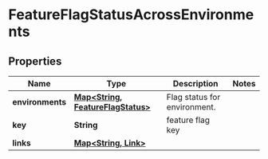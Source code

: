 

# FeatureFlagStatusAcrossEnvironments


## Properties

| Name | Type | Description | Notes |
|------------ | ------------- | ------------- | -------------|
|**environments** | [**Map&lt;String, FeatureFlagStatus&gt;**](FeatureFlagStatus.md) | Flag status for environment. |  |
|**key** | **String** | feature flag key |  |
|**links** | [**Map&lt;String, Link&gt;**](Link.md) |  |  |



